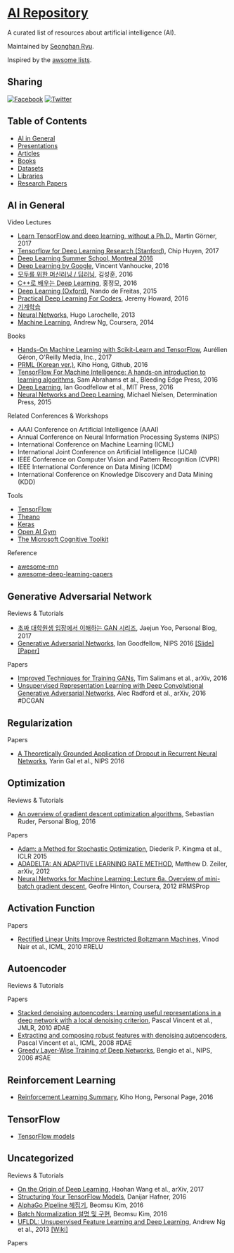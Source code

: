 # [AI Repository](https://ryuseonghan.github.io/AI-Repository)

A curated list of resources about artificial intelligence (AI).

Maintained by [Seonghan Ryu](https://github.com/ryuseonghan).

Inspired by the [awsome lists](https://github.com/sindresorhus/awesome).

## Sharing

[![Facebook](https://github.com/ryuseonghan/NLP-Repository/blob/master/img/fb.png?raw=true)](https://www.facebook.com/sharer/sharer.php?u=https://ryuseonghan.github.io/AI-Repository)
[![Twitter](https://github.com/ryuseonghan/NLP-Repository/blob/master/img/tt.png?raw=true)](http://twitter.com/home?status=https://ryuseonghan.github.io/AI-Repository)

## Table of Contents

- [AI in General](#video-lectures)
- [Presentations](#presentations)
- [Articles](#articles)
- [Books](#books)
- [Datasets](#datasets)
- [Libraries](#libraries)
- [Research Papers](#research-papers)

## AI in General

Video Lectures

- [Learn TensorFlow and deep learning, without a Ph.D.](https://cloud.google.com/blog/big-data/2017/01/learn-tensorflow-and-deep-learning-without-a-phd), Martin Görner, 2017
- [Tensorflow for Deep Learning Research (Stanford)](http://web.stanford.edu/class/cs20si/index.html), Chip Huyen, 2017
- [Deep Learning Summer School, Montreal 2016](http://videolectures.net/deeplearning2016_montreal/)
- [Deep Learning by Google](https://www.udacity.com/course/deep-learning--ud730), Vincent Vanhoucke, 2016
- [모두를 위한 머신러닝 / 딥러닝](http://hunkim.github.io/ml/), 김성훈, 2016
- [C++로 배우는 Deep Learning](http://blog.naver.com/atelierjpro), 홍정모, 2016
- [Deep Learning (Oxford)](https://www.youtube.com/playlist?list=PLE6Wd9FR--EfW8dtjAuPoTuPcqmOV53Fu), Nando de Freitas, 2015
- [Practical Deep Learning For Coders](http://course.fast.ai/), Jeremy Howard, 2016
- [기계학습]()
- [Neural Networks](http://info.usherbrooke.ca/hlarochelle/neural_networks/content.html), Hugo Larochelle, 2013
- [Machine Learning](https://www.youtube.com/playlist?list=PLZ9qNFMHZ-A4rycgrgOYma6zxF4BZGGPW), Andrew Ng, Coursera, 2014

Books

- [Hands-On Machine Learning with Scikit-Learn and TensorFlow](https://www.safaribooksonline.com/library/view/hands-on-machine-learning/9781491962282/), Aurélien Géron, O'Reilly Media, Inc., 2017
- [PRML (Korean ver.)](http://norman3.github.io/prml/), Kiho Hong, Github, 2016
- [TensorFlow For Machine Intelligence: A hands-on introduction to learning algorithms](https://www.amazon.com/TensorFlow-Machine-Intelligence-hands-introduction-ebook/dp/B01IZ43JV4), Sam Abrahams et al., Bleeding Edge Press, 2016
- [Deep Learning](http://www.deeplearningbook.org/), Ian Goodfellow et al., MIT Press, 2016
- [Neural Networks and Deep Learning](http://neuralnetworksanddeeplearning.com/), Michael Nielsen, Determination Press, 2015

Related Conferences & Workshops

- AAAI Conference on Artificial Intelligence (AAAI)
- Annual Conference on Neural Information Processing Systems (NIPS)
- International Conference on Machine Learning (ICML)
- International Joint Conference on Artificial Intelligence (IJCAI)
- IEEE Conference on Computer Vision and Pattern Recognition (CVPR)
- IEEE International Conference on Data Mining (ICDM)
- International Conference on Knowledge Discovery and Data Mining (KDD)

Tools

- [TensorFlow](https://www.tensorflow.org/)
- [Theano](http://www.deeplearning.net/software/theano/)
- [Keras](https://keras.io/)
- [Open AI Gym](https://gym.openai.com/)
- [The Microsoft Cognitive Toolkit](https://www.microsoft.com/en-us/research/product/cognitive-toolkit/)

Reference

- [awesome-rnn](https://github.com/kjw0612/awesome-rnn)
- [awesome-deep-learning-papers](https://github.com/terryum/awesome-deep-learning-papers)

## Generative Adversarial Network

Reviews & Tutorials

- [초짜 대학원생 입장에서 이해하는 GAN 시리즈](http://jaejunyoo.blogspot.com/search/label/GAN), Jaejun Yoo, Personal Blog, 2017
- [Generative Adversarial Networks](https://nips.cc/Conferences/2016/Schedule?showEvent=6202), Ian Goodfellow, NIPS 2016 [[Slide]](https://media.nips.cc/Conferences/2016/Slides/6202-Slides.pdf) [[Paper]](http://datascienceassn.org/sites/default/files/Generative%20Adversarial%20Nets.pdf)

Papers

- [Improved Techniques for Training GANs](https://arxiv.org/abs/1606.03498), Tim Salimans et al., arXiv, 2016
- [Unsupervised Representation Learning with Deep Convolutional Generative Adversarial Networks](https://arxiv.org/abs/1511.06434), Alec Radford et al., arXiv, 2016 #DCGAN

## Regularization

Papers

- [A Theoretically Grounded Application of Dropout in Recurrent Neural Networks](https://arxiv.org/abs/1512.05287), Yarin Gal et al., NIPS 2016

## Optimization

Reviews & Tutorials

- [An overview of gradient descent optimization algorithms](http://sebastianruder.com/optimizing-gradient-descent/index.html), Sebastian Ruder, Personal Blog, 2016

Papers

- [Adam: a Method for Stochastic Optimization](https://arxiv.org/abs/1412.6980), Diederik P. Kingma et al., ICLR 2015
- [ADADELTA: AN ADAPTIVE LEARNING RATE METHOD](http://www.matthewzeiler.com/pubs/googleTR2012/googleTR2012.pdf), Matthew D. Zeiler, arXiv, 2012
- [Neural Networks for Machine Learning: Lecture 6a. Overview of mini-batch gradient descent](http://www.cs.toronto.edu/~tijmen/csc321/slides/lecture_slides_lec6.pdf), Geofre Hinton, Coursera, 2012 #RMSProp

## Activation Function

Papers

- [Rectified Linear Units Improve Restricted Boltzmann Machines](http://machinelearning.wustl.edu/mlpapers/paper_files/icml2010_NairH10.pdf), Vinod Nair et al., ICML, 2010  #RELU

## Autoencoder

Reviews & Tutorials

Papers

- [Stacked denoising autoencoders: Learning useful representations in a deep network with a local denoising criterion](http://www.jmlr.org/papers/volume11/vincent10a/vincent10a.pdf), Pascal Vincent et al., JMLR, 2010 #DAE
- [Extracting and composing robust features with denoising autoencoders](https://www.iro.umontreal.ca/~vincentp/Publications/denoising_autoencoders_tr1316.pdf), Pascal Vincent et al., ICML, 2008 #DAE
- [Greedy Layer-Wise Training of Deep Networks](http://papers.nips.cc/paper/3048-greedy-layer-wise-training-of-deep-networks.pdf), Bengio et al., NIPS, 2006 #SAE

## Reinforcement Learning

- [Reinforcement Learning Summary](https://norman3.github.io/rl/), Kiho Hong, Personal Page, 2016


## TensorFlow

- [TensorFlow models](https://github.com/tensorflow/models)

## Uncategorized

Reviews & Tutorials

- [On the Origin of Deep Learning](https://arxiv.org/abs/1702.07800), Haohan Wang et al., arXiv, 2017
- [Structuring Your TensorFlow Models](https://danijar.com/structuring-your-tensorflow-models/), Danijar Hafner, 2016
- [AlphaGo Pipeline 헤집기](https://shuuki4.wordpress.com/2016/03/11/alphago-alphago-pipeline-%ED%97%A4%EC%A7%91%EA%B8%B0/), Beomsu Kim, 2016
- [Batch Normalization 설명 및 구현](https://shuuki4.wordpress.com/2016/01/13/batch-normalization-%EC%84%A4%EB%AA%85-%EB%B0%8F-%EA%B5%AC%ED%98%84/), Beomsu Kim, 2016
- [UFLDL: Unsupervised Feature Learning and Deep Learning](http://ufldl.stanford.edu/tutorial/), Andrew Ng et al., 2013 [[Wiki]](http://ufldl.stanford.edu/wiki/index.php/UFLDL_Tutorial)

Papers

